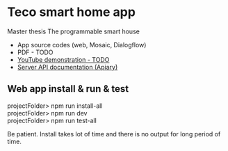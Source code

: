 # Teco smart home app <br/>
Master thesis The programmable smart house <br/>
 - App source codes (web, Mosaic, Dialogflow)
 - PDF - TODO 
 - [YouTube demonstration - TODO]()
 - [Server API documentation (Apiary)](https://tecosmarthome.docs.apiary.io/) 

## Web app install & run & test<br/>
projectFolder> npm run install-all <br/>
projectFolder> npm run dev <br/>
projectFolder> npm run test-all <br/>

Be patient. Install takes lot of time and there is no output for long period of time.
